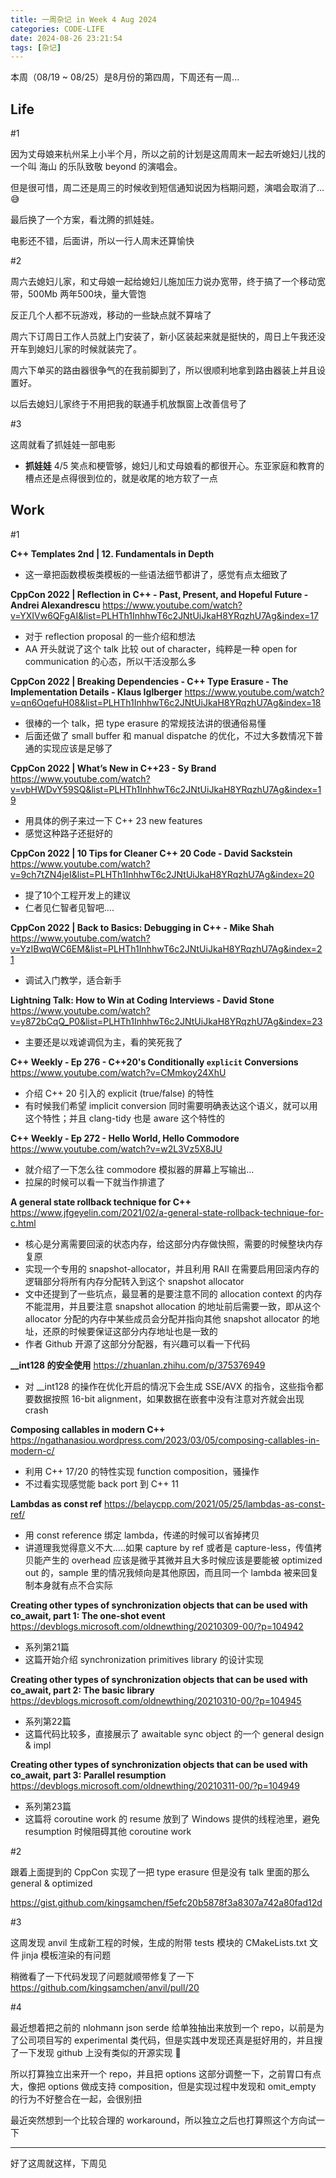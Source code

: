 ```yaml
---
title: 一周杂记 in Week 4 Aug 2024
categories: CODE-LIFE
date: 2024-08-26 23:21:54
tags: [杂记]
---
```

本周（08/19 ~ 08/25）是8月份的第四周，下周还有一周...

## Life

\#1

因为丈母娘来杭州呆上小半个月，所以之前的计划是这周周末一起去听媳妇儿找的一个叫 海山 的乐队致敬 beyond 的演唱会。

但是很可惜，周二还是周三的时候收到短信通知说因为档期问题，演唱会取消了... 😅

最后换了一个方案，看沈腾的抓娃娃。

电影还不错，后面讲，所以一行人周末还算愉快

\#2

周六去媳妇儿家，和丈母娘一起给媳妇儿施加压力说办宽带，终于搞了一个移动宽带，500Mb 两年500块，量大管饱

反正几个人都不玩游戏，移动的一些缺点就不算啥了

周六下订周日工作人员就上门安装了，新小区装起来就是挺快的，周日上午我还没开车到媳妇儿家的时候就装完了。

周六下单买的路由器很争气的在我前脚到了，所以很顺利地拿到路由器装上并且设置好。

以后去媳妇儿家终于不用把我的联通手机放飘窗上改善信号了

\#3

这周就看了抓娃娃一部电影

- **抓娃娃** 4/5 笑点和梗管够，媳妇儿和丈母娘看的都很开心。东亚家庭和教育的槽点还是点得很到位的，就是收尾的地方软了一点

## Work

\#1

**C++ Templates 2nd | 12. Fundamentals in Depth**

- 这一章把函数模板类模板的一些语法细节都讲了，感觉有点太细致了

**CppCon 2022 | Reflection in C++ - Past, Present, and Hopeful Future - Andrei Alexandrescu** https://www.youtube.com/watch?v=YXIVw6QFgAI&list=PLHTh1InhhwT6c2JNtUiJkaH8YRqzhU7Ag&index=17

- 对于 reflection proposal 的一些介绍和想法
- AA 开头就说了这个 talk 比较 out of character，纯粹是一种 open for communication 的心态，所以干活没那么多

**CppCon 2022 | Breaking Dependencies - C++ Type Erasure - The Implementation Details - Klaus Iglberger** https://www.youtube.com/watch?v=qn6OqefuH08&list=PLHTh1InhhwT6c2JNtUiJkaH8YRqzhU7Ag&index=18

- 很棒的一个 talk，把 type erasure 的常规技法讲的很通俗易懂
- 后面还做了 small buffer 和 manual dispatche 的优化，不过大多数情况下普通的实现应该是足够了

**CppCon 2022 | What’s New in C++23 - Sy Brand** https://www.youtube.com/watch?v=vbHWDvY59SQ&list=PLHTh1InhhwT6c2JNtUiJkaH8YRqzhU7Ag&index=19

- 用具体的例子来过一下 C++ 23 new features
- 感觉这种路子还挺好的

**CppCon 2022 | 10 Tips for Cleaner C++ 20 Code - David Sackstein** https://www.youtube.com/watch?v=9ch7tZN4jeI&list=PLHTh1InhhwT6c2JNtUiJkaH8YRqzhU7Ag&index=20

- 提了10个工程开发上的建议
- 仁者见仁智者见智吧….

**CppCon 2022 | Back to Basics: Debugging in C++ - Mike Shah** https://www.youtube.com/watch?v=YzIBwqWC6EM&list=PLHTh1InhhwT6c2JNtUiJkaH8YRqzhU7Ag&index=21

- 调试入门教学，适合新手

**Lightning Talk: How to Win at Coding Interviews - David Stone** https://www.youtube.com/watch?v=y872bCqQ_P0&list=PLHTh1InhhwT6c2JNtUiJkaH8YRqzhU7Ag&index=23

- 主要还是以戏谑调侃为主，看的笑死我了

**C++ Weekly - Ep 276 - C++20's Conditionally `explicit` Conversions** https://www.youtube.com/watch?v=CMmkoy24XhU

- 介绍 C++ 20 引入的 explicit (true/false) 的特性
- 有时候我们希望 implicit conversion 同时需要明确表达这个语义，就可以用这个特性；并且 clang-tidy 也是 aware 这个特性的

**C++ Weekly - Ep 272 - Hello World, Hello Commodore** https://www.youtube.com/watch?v=w2L3Vz5X8JU

- 就介绍了一下怎么往 commodore 模拟器的屏幕上写输出…
- 拉屎的时候可以看一下就当作排遣了

**A general state rollback technique for C++** https://www.jfgeyelin.com/2021/02/a-general-state-rollback-technique-for-c.html

- 核心是分离需要回滚的状态内存，给这部分内存做快照，需要的时候整块内存复原
- 实现一个专用的 snapshot-allocator，并且利用 RAII 在需要启用回滚内存的逻辑部分将所有内存分配转入到这个 snapshot allocator
- 文中还提到了一些坑点，最显著的是要注意不同的 allocation context 的内存不能混用，并且要注意 snapshot allocation 的地址前后需要一致，即从这个 allocator 分配的内存中某些成员会分配并指向其他 snapshot allocator 的地址，还原的时候要保证这部分内存地址也是一致的
- 作者 Github 开源了这部分分配器，有兴趣可以看一下代码

**__int128 的安全使用** https://zhuanlan.zhihu.com/p/375376949

- 对 __int128 的操作在优化开启的情况下会生成 SSE/AVX 的指令，这些指令都要数据按照 16-bit alignment，如果数据在嵌套中没有注意对齐就会出现 crash

**Composing callables in modern C++** https://ngathanasiou.wordpress.com/2023/03/05/composing-callables-in-modern-c/

- 利用 C++ 17/20 的特性实现 function composition，骚操作
- 不过看实现感觉能 back port 到 C++ 11

**Lambdas as const ref** https://belaycpp.com/2021/05/25/lambdas-as-const-ref/

- 用 const reference 绑定 lambda，传递的时候可以省掉拷贝
- 讲道理我觉得意义不大…..如果 capture by ref 或者是 capture-less，传值拷贝能产生的 overhead 应该是微乎其微并且大多时候应该是要能被 optimized out 的，sample 里的情况我倾向是其他原因，而且同一个 lambda 被来回复制本身就有点不合实际

**Creating other types of synchronization objects that can be used with co_await, part 1: The one-shot event** https://devblogs.microsoft.com/oldnewthing/20210309-00/?p=104942

- 系列第21篇
- 这篇开始介绍 synchronization primitives library 的设计实现

**Creating other types of synchronization objects that can be used with co_await, part 2: The basic library** https://devblogs.microsoft.com/oldnewthing/20210310-00/?p=104945

- 系列第22篇
- 这篇代码比较多，直接展示了 awaitable sync object 的一个 general design & impl

**Creating other types of synchronization objects that can be used with co_await, part 3: Parallel resumption** https://devblogs.microsoft.com/oldnewthing/20210311-00/?p=104949

- 系列第23篇
- 这篇将 coroutine work 的 resume 放到了 Windows 提供的线程池里，避免 resumption 时候阻碍其他 coroutine work

\#2

跟着上面提到的 CppCon 实现了一把 type erasure 但是没有 talk 里面的那么 general & optimized

https://gist.github.com/kingsamchen/f5efc20b5878f3a8307a742a80fad12d

\#3

这周发现 anvil 生成新工程的时候，生成的附带 tests 模块的 CMakeLists.txt 文件 jinja 模板渲染的有问题

稍微看了一下代码发现了问题就顺带修复了一下 https://github.com/kingsamchen/anvil/pull/20

\#4

最近想着把之前的 nlohmann json serde 给单独抽出来放到一个 repo，以前是为了公司项目写的 experimental 类代码，但是实践中发现还真是挺好用的，并且搜了一下发现 github 上没有类似的开源实现 🤣

所以打算独立出来开一个 repo，并且把 options 这部分调整一下，之前胃口有点大，像把 options 做成支持 composition，但是实现过程中发现和 omit_empty 的行为不好整合在一起，会很别扭

最近突然想到一个比较合理的 workaround，所以独立之后也打算照这个方向试一下

---

好了这周就这样，下周见
